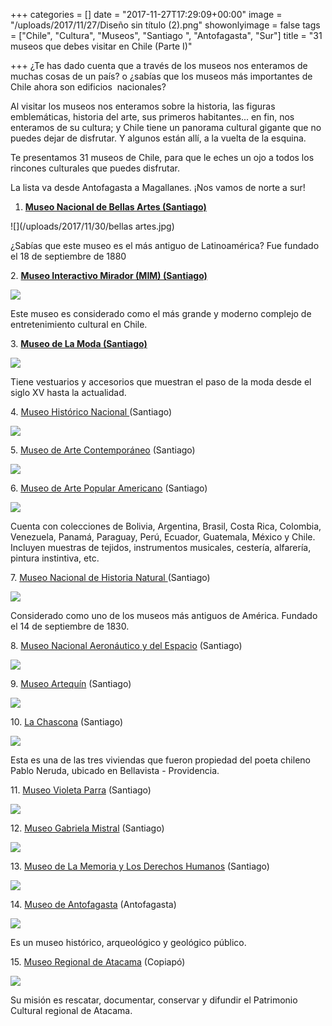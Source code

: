 +++
categories = []
date = "2017-11-27T17:29:09+00:00"
image = "/uploads/2017/11/27/Diseño sin título (2).png"
showonlyimage = false
tags = ["Chile", "Cultura", "Museos", "Santiago ", "Antofagasta", "Sur"]
title = "31 museos que debes visitar en Chile (Parte I)"

+++
¿Te has dado cuenta que a través de los museos nos enteramos de muchas cosas de un país? o ¿sabías que los museos más importantes de Chile ahora son edificios  nacionales?

Al visitar los museos nos enteramos sobre la historia, las figuras emblemáticas, historia del arte, sus primeros habitantes... en fin, nos enteramos de su cultura; y Chile tiene un panorama cultural gigante que no puedes dejar de disfrutar. Y algunos están allí, a la vuelta de la esquina.

Te presentamos 31 museos de Chile, para que le eches un ojo a todos los rincones culturales que puedes disfrutar.

La lista va desde Antofagasta a Magallanes. ¡Nos vamos de norte a sur!

1. [**Museo Nacional de Bellas Artes (Santiago)**](https://www.google.cl/url?sa=t&rct=j&q=&esrc=s&source=web&cd=8&cad=rja&uact=8&ved=0ahUKEwig78jEzd_XAhVHIpAKHQ1kATQQFgg6MAc&url=https%3A%2F%2Fes.wikipedia.org%2Fwiki%2FMuseo_Nacional_de_Bellas_Artes_(Chile)&usg=AOvVaw0xjDZWtPH6kjS14nivZVHk)

![](/uploads/2017/11/30/bellas artes.jpg)

¿Sabías que este museo es el más antiguo de Latinoamérica? Fue fundado el 18 de septiembre de 1880

2\. [**Museo Interactivo Mirador (MIM) (Santiago)**](https://es.wikipedia.org/wiki/Museo_Interactivo_Mirador)

![](/uploads/2017/11/30/2007-12-01624_144.jpg)

Este museo es considerado como el más grande y moderno complejo de entretenimiento cultural en Chile.

3\. [**Museo de La Moda (Santiago)**](https://es.wikipedia.org/wiki/Museo_de_la_Moda_(Santiago_de_Chile))

![](/uploads/2017/11/30/museo-de-la-moda-2.jpg)

Tiene vestuarios y accesorios que muestran el paso de la moda desde el siglo XV hasta la actualidad.

4\. [Museo Histórico Nacional ](https://es.wikipedia.org/wiki/Museo_Hist%C3%B3rico_Nacional_(Chile))(Santiago)

![](/uploads/2017/11/30/articles-10970_imagen_02.jpg)

5\. [Museo de Arte Contemporáneo](https://es.wikipedia.org/wiki/Museo_de_Arte_Contempor%C3%A1neo_de_Santiago) (Santiago)

![](/uploads/2017/11/30/mac_museo_arte_contemporaneo_barrio_lastarria_foto_1.jpg)

6\. [Museo de Arte Popular Americano](https://es.wikipedia.org/wiki/Museo_de_Arte_Popular_Americano) (Santiago)

![](/uploads/2017/11/30/15.jpg)

Cuenta con colecciones de Bolivia, Argentina, Brasil, Costa Rica, Colombia, Venezuela, Panamá, Paraguay, Perú, Ecuador, Guatemala, México y Chile. Incluyen muestras de tejidos, instrumentos musicales, cestería, alfarería, pintura instintiva, etc.

7\. [Museo Nacional de Historia Natural ](https://es.wikipedia.org/wiki/Museo_Nacional_de_Historia_Natural_de_Chile)(Santiago)

![](/uploads/2017/11/30/1305218096_copia_de_museonac2-528x310.jpg)

Considerado como uno de los museos más antiguos de América. Fundado el 14 de septiembre de 1830.

8\. [Museo Nacional Aeronáutico y del Espacio](https://www.google.cl/url?sa=t&rct=j&q=&esrc=s&source=web&cd=8&cad=rja&uact=8&ved=0ahUKEwjEhbDrzt_XAhWDFZAKHd3WD4IQFgg5MAc&url=https%3A%2F%2Fes.wikipedia.org%2Fwiki%2FMuseo_Nacional_Aeron%25C3%25A1utico_y_del_Espacio&usg=AOvVaw0ZoE2mZVX7XN39TdiK5Esy) (Santiago)

![](/uploads/2017/11/30/1305218096_copia_de_museonac2-528x310.jpg)

9\. [Museo Artequín](https://es.wikipedia.org/wiki/Museo_Artequin) (Santiago)

![](/uploads/2017/11/30/pabellon-paris-min.jpg)

10\. [La Chascona](https://es.wikipedia.org/wiki/La_Chascona) (Santiago)

![](/uploads/2017/11/30/76NerudaLaChascona.jpg)

Esta es una de las tres viviendas que fueron propiedad del poeta chileno Pablo Neruda, ubicado en Bellavista - Providencia.

11\. [Museo Violeta Parra](https://es.wikipedia.org/wiki/Museo_Violeta_Parra) (Santiago)

![](/uploads/2017/11/30/disenoarquitectura.jpg)

12\. [Museo Gabriela Mistral](https://es.wikipedia.org/wiki/Museo_Gabriela_Mistral) (Santiago)

![](/uploads/2017/11/30/1200px-Centro_cultural_Gabriela_Mistral_23_4.JPG)

13\. [Museo de La Memoria y Los Derechos Humanos](https://es.wikipedia.org/wiki/Museo_de_la_Memoria_y_los_Derechos_Humanos) (Santiago)

![](/uploads/2017/11/30/museo-de-la-memoria-y-los-derechos-humanos-foto-por-nico-saieh-2.jpg)

14\. [Museo de Antofagasta](https://es.wikipedia.org/wiki/Museo_de_Antofagasta) (Antofagasta)

![](/uploads/2017/11/30/museo-antofagasta-01-530x340.jpg)

Es un museo histórico, arqueológico y geológico público.

15\. [Museo Regional de Atacama](https://es.wikipedia.org/wiki/Museo_Regional_de_Atacama) (Copiapó)

![](/uploads/2017/11/30/museo-antofagasta-01-530x340-1.jpg)

Su misión es rescatar, documentar, conservar y difundir el Patrimonio Cultural regional de Atacama.